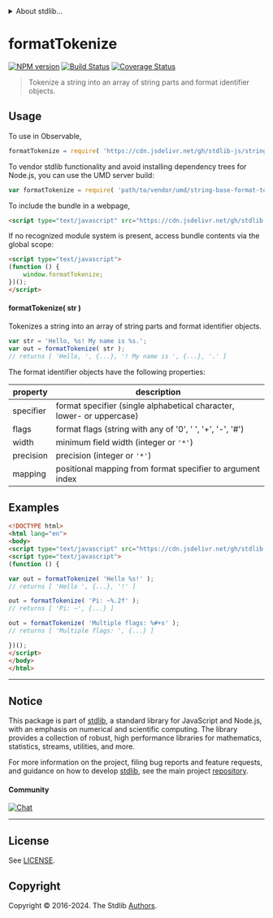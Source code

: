 <!--

@license Apache-2.0

Copyright (c) 2022 The Stdlib Authors.

Licensed under the Apache License, Version 2.0 (the "License");
you may not use this file except in compliance with the License.
You may obtain a copy of the License at

   http://www.apache.org/licenses/LICENSE-2.0

Unless required by applicable law or agreed to in writing, software
distributed under the License is distributed on an "AS IS" BASIS,
WITHOUT WARRANTIES OR CONDITIONS OF ANY KIND, either express or implied.
See the License for the specific language governing permissions and
limitations under the License.

-->


<details>
  <summary>
    About stdlib...
  </summary>
  <p>We believe in a future in which the web is a preferred environment for numerical computation. To help realize this future, we've built stdlib. stdlib is a standard library, with an emphasis on numerical and scientific computation, written in JavaScript (and C) for execution in browsers and in Node.js.</p>
  <p>The library is fully decomposable, being architected in such a way that you can swap out and mix and match APIs and functionality to cater to your exact preferences and use cases.</p>
  <p>When you use stdlib, you can be absolutely certain that you are using the most thorough, rigorous, well-written, studied, documented, tested, measured, and high-quality code out there.</p>
  <p>To join us in bringing numerical computing to the web, get started by checking us out on <a href="https://github.com/stdlib-js/stdlib">GitHub</a>, and please consider <a href="https://opencollective.com/stdlib">financially supporting stdlib</a>. We greatly appreciate your continued support!</p>
</details>

# formatTokenize

[![NPM version][npm-image]][npm-url] [![Build Status][test-image]][test-url] [![Coverage Status][coverage-image]][coverage-url] <!-- [![dependencies][dependencies-image]][dependencies-url] -->

> Tokenize a string into an array of string parts and format identifier objects.

<section class="intro">

</section>

<!-- /.intro -->



<section class="usage">

## Usage

To use in Observable,

```javascript
formatTokenize = require( 'https://cdn.jsdelivr.net/gh/stdlib-js/string-base-format-tokenize@umd/browser.js' )
```

To vendor stdlib functionality and avoid installing dependency trees for Node.js, you can use the UMD server build:

```javascript
var formatTokenize = require( 'path/to/vendor/umd/string-base-format-tokenize/index.js' )
```

To include the bundle in a webpage,

```html
<script type="text/javascript" src="https://cdn.jsdelivr.net/gh/stdlib-js/string-base-format-tokenize@umd/browser.js"></script>
```

If no recognized module system is present, access bundle contents via the global scope:

```html
<script type="text/javascript">
(function () {
    window.formatTokenize;
})();
</script>
```

#### formatTokenize( str )

Tokenizes a string into an array of string parts and format identifier objects.

```javascript
var str = 'Hello, %s! My name is %s.';
var out = formatTokenize( str );
// returns [ 'Hello, ', {...}, '! My name is ', {...}, '.' ]
```

The format identifier objects have the following properties:

| property  | description                                                           |
| --------- | --------------------------------------------------------------------- |
| specifier | format specifier (single alphabetical character, lower- or uppercase) |
| flags     | format flags (string with any of '0', ' ', '+', '-', '#')             |
| width     | minimum field width (integer or `'*'`)                                |
| precision | precision (integer or `'*'`)                                          |
| mapping   | positional mapping from format specifier to argument index            |

</section>

<!-- /.usage -->

<section class="examples">

## Examples

<!-- eslint no-undef: "error" -->

```html
<!DOCTYPE html>
<html lang="en">
<body>
<script type="text/javascript" src="https://cdn.jsdelivr.net/gh/stdlib-js/string-base-format-tokenize@umd/browser.js"></script>
<script type="text/javascript">
(function () {

var out = formatTokenize( 'Hello %s!' );
// returns [ 'Hello ', {...}, '!' ]

out = formatTokenize( 'Pi: ~%.2f' );
// returns [ 'Pi: ~', {...} ]

out = formatTokenize( 'Multiple flags: %#+s' );
// returns [ 'Multiple flags: ', {...} ]

})();
</script>
</body>
</html>
```

</section>

<!-- /.examples -->

<!-- Section for related `stdlib` packages. Do not manually edit this section, as it is automatically populated. -->

<section class="related">

</section>

<!-- /.related -->

<!-- Section for all links. Make sure to keep an empty line after the `section` element and another before the `/section` close. -->


<section class="main-repo" >

* * *

## Notice

This package is part of [stdlib][stdlib], a standard library for JavaScript and Node.js, with an emphasis on numerical and scientific computing. The library provides a collection of robust, high performance libraries for mathematics, statistics, streams, utilities, and more.

For more information on the project, filing bug reports and feature requests, and guidance on how to develop [stdlib][stdlib], see the main project [repository][stdlib].

#### Community

[![Chat][chat-image]][chat-url]

---

## License

See [LICENSE][stdlib-license].


## Copyright

Copyright &copy; 2016-2024. The Stdlib [Authors][stdlib-authors].

</section>

<!-- /.stdlib -->

<!-- Section for all links. Make sure to keep an empty line after the `section` element and another before the `/section` close. -->

<section class="links">

[npm-image]: http://img.shields.io/npm/v/@stdlib/string-base-format-tokenize.svg
[npm-url]: https://npmjs.org/package/@stdlib/string-base-format-tokenize

[test-image]: https://github.com/stdlib-js/string-base-format-tokenize/actions/workflows/test.yml/badge.svg?branch=v0.2.0
[test-url]: https://github.com/stdlib-js/string-base-format-tokenize/actions/workflows/test.yml?query=branch:v0.2.0

[coverage-image]: https://img.shields.io/codecov/c/github/stdlib-js/string-base-format-tokenize/main.svg
[coverage-url]: https://codecov.io/github/stdlib-js/string-base-format-tokenize?branch=main

<!--

[dependencies-image]: https://img.shields.io/david/stdlib-js/string-base-format-tokenize.svg
[dependencies-url]: https://david-dm.org/stdlib-js/string-base-format-tokenize/main

-->

[chat-image]: https://img.shields.io/gitter/room/stdlib-js/stdlib.svg
[chat-url]: https://app.gitter.im/#/room/#stdlib-js_stdlib:gitter.im

[stdlib]: https://github.com/stdlib-js/stdlib

[stdlib-authors]: https://github.com/stdlib-js/stdlib/graphs/contributors

[umd]: https://github.com/umdjs/umd
[es-module]: https://developer.mozilla.org/en-US/docs/Web/JavaScript/Guide/Modules

[deno-url]: https://github.com/stdlib-js/string-base-format-tokenize/tree/deno
[deno-readme]: https://github.com/stdlib-js/string-base-format-tokenize/blob/deno/README.md
[umd-url]: https://github.com/stdlib-js/string-base-format-tokenize/tree/umd
[umd-readme]: https://github.com/stdlib-js/string-base-format-tokenize/blob/umd/README.md
[esm-url]: https://github.com/stdlib-js/string-base-format-tokenize/tree/esm
[esm-readme]: https://github.com/stdlib-js/string-base-format-tokenize/blob/esm/README.md
[branches-url]: https://github.com/stdlib-js/string-base-format-tokenize/blob/main/branches.md

[stdlib-license]: https://raw.githubusercontent.com/stdlib-js/string-base-format-tokenize/main/LICENSE

</section>

<!-- /.links -->
